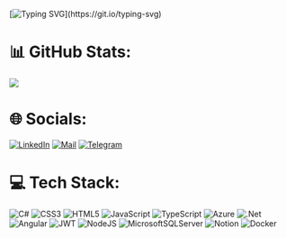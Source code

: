 
[![Typing SVG](https://readme-typing-svg.herokuapp.com?color=%F7F7F7FF&center=false&vCenter=false&width=600&lines=Hi+there+👋,+I+am+Andrea+Frigerio;Welcome+to+My+Profile!;I'm+still+a+student+but+I'm+always+learning+new+things;)](https://git.io/typing-svg)

<!-- ![](https://github-readme-stats.vercel.app/api/top-langs/?username=Friggi02&theme=dark&hide_border=true&include_all_commits=false&count_private=false&layout=compact) -->

# 📊 GitHub Stats:

![](https://github-readme-stats.vercel.app/api/top-langs/?username=Friggi02&theme=dark&hide_border=false&include_all_commits=false&count_private=false&layout=compact)

<!-- Proudly created with GPRM ( https://gprm.itsvg.in ) -->


# 🌐 Socials:
[![LinkedIn](https://img.shields.io/badge/LinkedIn-%230077B5.svg?logo=linkedin&logoColor=white)](https://linkedin.com/in/andreafrigerio02) 
[![Mail](https://img.shields.io/badge/Gmail-%230077B5.svg?logo=gmail&logoColor=white)](andreafrigerio02@gmail.com) 
[![Telegram](https://img.shields.io/badge/Telegram-%230077B5.svg?logo=telegram&logoColor=white)](https://t.me/friggi) 

# 💻 Tech Stack:
![C#](https://img.shields.io/badge/c%23-%23239120.svg?style=for-the-badge&logo=c-sharp&logoColor=white) ![CSS3](https://img.shields.io/badge/css3-%231572B6.svg?style=for-the-badge&logo=css3&logoColor=white) ![HTML5](https://img.shields.io/badge/html5-%23E34F26.svg?style=for-the-badge&logo=html5&logoColor=white) ![JavaScript](https://img.shields.io/badge/javascript-%23323330.svg?style=for-the-badge&logo=javascript&logoColor=%23F7DF1E) ![TypeScript](https://img.shields.io/badge/typescript-%23007ACC.svg?style=for-the-badge&logo=typescript&logoColor=white) ![Azure](https://img.shields.io/badge/azure-%230072C6.svg?style=for-the-badge&logo=azure-devops&logoColor=white) ![.Net](https://img.shields.io/badge/.NET-5C2D91?style=for-the-badge&logo=.net&logoColor=white) ![Angular](https://img.shields.io/badge/angular-%23DD0031.svg?style=for-the-badge&logo=angular&logoColor=white)  ![JWT](https://img.shields.io/badge/JWT-black?style=for-the-badge&logo=JSON%20web%20tokens)  ![NodeJS](https://img.shields.io/badge/node.js-6DA55F?style=for-the-badge&logo=node.js&logoColor=white) ![MicrosoftSQLServer](https://img.shields.io/badge/Microsoft%20SQL%20Sever-CC2927?style=for-the-badge&logo=microsoft%20sql%20server&logoColor=white) ![Notion](https://img.shields.io/badge/Notion-%23000000.svg?style=for-the-badge&logo=notion&logoColor=white) ![Docker](https://img.shields.io/badge/docker-%230db7ed.svg?style=for-the-badge&logo=docker&logoColor=white)

